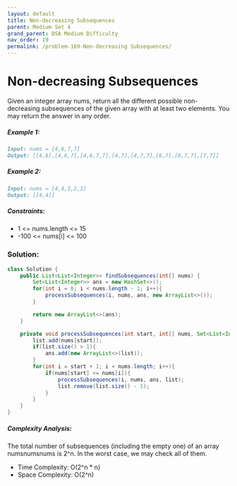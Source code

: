 ```yaml
---
layout: default
title: Non-decreasing Subsequences
parent: Medium Set 4
grand_parent: DSA Medium Difficulty
nav_order: 19
permalink: /problem-169-Non-decreasing Subsequences/
---
```

# Non-decreasing Subsequences
Given an integer array nums, return all the different possible non-decreasing subsequences of the given array with at least two elements. You may return the answer in any order.

##### Example 1:
```markdown
Input: nums = [4,6,7,7]
Output: [[4,6],[4,6,7],[4,6,7,7],[4,7],[4,7,7],[6,7],[6,7,7],[7,7]]
```
##### Example 2:
```markdown
Input: nums = [4,4,3,2,1]
Output: [[4,4]]
```
##### Constraints:
* 1 <= nums.length <= 15
* -100 <= nums[i] <= 100

### Solution:
```java
class Solution {
    public List<List<Integer>> findSubsequences(int[] nums) {
        Set<List<Integer>> ans = new HashSet<>();
        for(int i = 0; i < nums.length - 1; i++){
            processSubsequences(i, nums, ans, new ArrayList<>());
        }

        return new ArrayList<>(ans);
    }

    private void processSubsequences(int start, int[] nums, Set<List<Integer>> ans, List<Integer> list){
        list.add(nums[start]);
        if(list.size() > 1){
            ans.add(new ArrayList<>(list));
        }
        for(int i = start + 1; i < nums.length; i++){
            if(nums[start] <= nums[i]){
                processSubsequences(i, nums, ans, list);
                list.remove(list.size() - 1);
            }
        }
    }
}
```
##### Complexity Analysis: 
The total number of subsequences (including the empty one) of an array numsnumsnums is 2^n. In the worst case, we may check all of them.

* Time Complexity: O(2^n * n)
* Space Complexity: O(2^n)